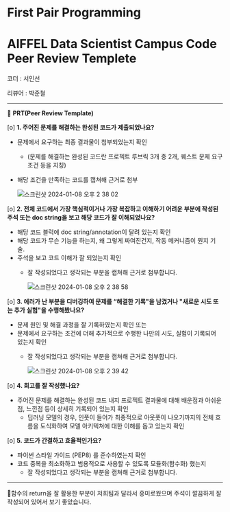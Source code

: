 # First Pair Programming
# AIFFEL Data Scientist Campus Code Peer Review Templete

코더 : 서인선

리뷰어 : 박준철

---

🔑 **PRT(Peer Review Template)**

[o]  **1. 주어진 문제를 해결하는 완성된 코드가 제출되었나요?**
- 문제에서 요구하는 최종 결과물이 첨부되었는지 확인
	- (문제를 해결하는 완성된 코드란 프로젝트 루브릭 3개 중 2개, 퀘스트 문제 요구조건 등을 지칭)
- 해당 조건을 만족하는 코드를 캡쳐해 근거로 첨부
  
    ![스크린샷 2024-01-08 오후 2 38 02](https://github.com/justinnn980/AIFFEL_Quest/assets/62272912/066407ce-ef4e-41e5-90b9-e32fd5a7379c)

[o]  **2. 전체 코드에서 가장 핵심적이거나 가장 복잡하고 이해하기 어려운 부분에 작성된 
	주석 또는 doc string을 보고 해당 코드가 잘 이해되었나요?**
- 해당 코드 블럭에 doc string/annotation이 달려 있는지 확인
- 해당 코드가 무슨 기능을 하는지, 왜 그렇게 짜여진건지, 작동 메커니즘이 뭔지 기술.
- 주석을 보고 코드 이해가 잘 되었는지 확인
	- 잘 작성되었다고 생각되는 부분을 캡쳐해 근거로 첨부합니다.
   
        ![스크린샷 2024-01-08 오후 2 38 58](https://github.com/justinnn980/AIFFEL_Quest/assets/62272912/f9aa6785-8b13-47b4-a5dc-52f8fe6f6803)

[o]  **3. 에러가 난 부분을 디버깅하여 문제를 “해결한 기록"을 남겼거나 "새로운 시도 
또는 추가 실험"을 수행해봤나요?**
- 문제 원인 및 해결 과정을 잘 기록하였는지 확인 또는
- 문제에서 요구하는 조건에 더해 추가적으로 수행한 나만의 시도, 실험이 기록되어 있는지 확인
	- 잘 작성되었다고 생각되는 부분을 캡쳐해 근거로 첨부합니다.
   
        ![스크린샷 2024-01-08 오후 2 39 42](https://github.com/justinnn980/AIFFEL_Quest/assets/62272912/c44c22b9-2e2d-41d3-b2b1-00198c1d46ab)

[o]  **4. 회고를 잘 작성했나요?**
- 주어진 문제를 해결하는 완성된 코드 내지 프로젝트 결과물에 대해 배운점과 아쉬운점, 느낀점 등이 상세히 기록되어 있는지 확인
    - 딥러닝 모델의 경우, 인풋이 들어가 최종적으로 아웃풋이 나오기까지의 전체 흐름을 도식화하여 모델 아키텍쳐에 대한 이해를 돕고 있는지 확인

[o]  **5. 코드가 간결하고 효율적인가요?**
- 파이썬 스타일 가이드 (PEP8) 를 준수하였는지 확인
- 코드 중복을 최소화하고 범용적으로 사용할 수 있도록 모듈화(함수화) 했는지
	- 잘 작성되었다고 생각되는 부분을 캡쳐해 근거로 첨부합니다.

---
함수의 return을 잘 활용한 부분이 저희팀과 달라서 흥미로웠으며 주석이 깔끔하게 잘 작성되어 있어서 보기 좋았습니다.
